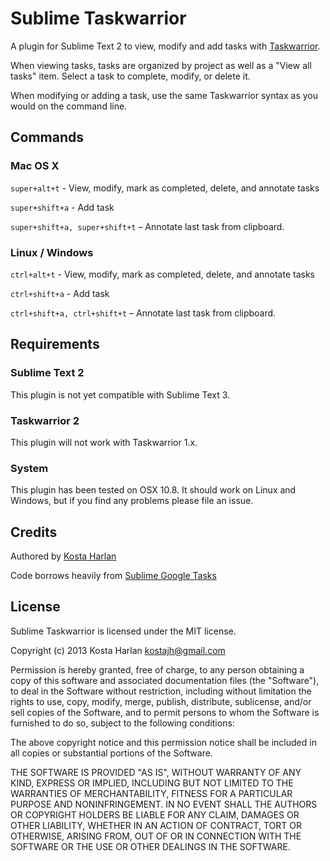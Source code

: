 # Sublime Taskwarrior

A plugin for Sublime Text 2 to view, modify and add tasks with [Taskwarrior](http://www.taskwarrior.org).

When viewing tasks, tasks are organized by project as well as a "View all tasks" item. Select a task to complete, modify, or delete it.

When modifying or adding a task, use the same Taskwarrior syntax as you would on the command line.

## Commands

### Mac OS X

`super+alt+t` - View, modify, mark as completed, delete, and annotate tasks

`super+shift+a` - Add task

`super+shift+a, super+shift+t` – Annotate last task from clipboard.

### Linux / Windows

`ctrl+alt+t` - View, modify, mark as completed, delete, and annotate tasks

`ctrl+shift+a` - Add task

`ctrl+shift+a, ctrl+shift+t` – Annotate last task from clipboard.

## Requirements

### Sublime Text 2

This plugin is not yet compatible with Sublime Text 3.

### Taskwarrior 2

This plugin will not work with Taskwarrior 1.x.

### System

This plugin has been tested on OSX 10.8. It should work on Linux and Windows, but if you find any problems please file an issue.

## Credits

Authored by [Kosta Harlan](http://kostaharlan.net)

Code borrows heavily from [Sublime Google Tasks](https://github.com/jpswelch/sublime-google-tasks)

## License

Sublime Taskwarrior is licensed under the MIT license.

Copyright (c) 2013 Kosta Harlan <kostajh@gmail.com>

Permission is hereby granted, free of charge, to any person obtaining a copy of this software and associated documentation files (the "Software"), to deal in the Software without restriction, including without limitation the rights to use, copy, modify, merge, publish, distribute, sublicense, and/or sell copies of the Software, and to permit persons to whom the Software is furnished to do so, subject to the following conditions:

The above copyright notice and this permission notice shall be included in all copies or substantial portions of the Software.

THE SOFTWARE IS PROVIDED "AS IS", WITHOUT WARRANTY OF ANY KIND, EXPRESS OR IMPLIED, INCLUDING BUT NOT LIMITED TO THE WARRANTIES OF MERCHANTABILITY, FITNESS FOR A PARTICULAR PURPOSE AND NONINFRINGEMENT. IN NO EVENT SHALL THE AUTHORS OR COPYRIGHT HOLDERS BE LIABLE FOR ANY CLAIM, DAMAGES OR OTHER LIABILITY, WHETHER IN AN ACTION OF CONTRACT, TORT OR OTHERWISE, ARISING FROM, OUT OF OR IN CONNECTION WITH THE SOFTWARE OR THE USE OR OTHER DEALINGS IN THE SOFTWARE.
